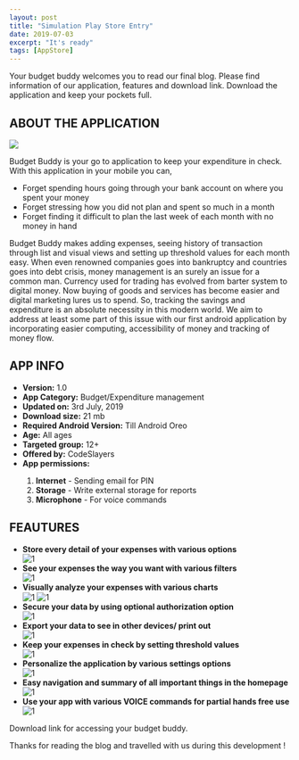 ```yaml
---
layout: post
title: "Simulation Play Store Entry"
date: 2019-07-03
excerpt: "It's ready"
tags: [AppStore]
---
```


Your budget buddy welcomes you to read our final blog. Please find information of our application, features and download link. Download the application and keep your pockets full. 

<h2>ABOUT THE APPLICATION</h2>

<img src="https://live.staticflickr.com/65535/48153898262_63fd6d9917_o_d.png">

Budget Buddy is your go to application to keep your expenditure in check. With this application in your mobile you can,

<ul>
<li>Forget spending hours going through your bank account on where you spent your money </li>
<li>Forget stressing how you did not plan and spent so much in a month </li>
<li>Forget finding it difficult to plan the last week of each month with no money in hand</li>
</ul>

 
Budget Buddy makes adding expenses, seeing history of transaction through list and visual views and setting up threshold values for each month easy. When even renowned companies goes into bankruptcy and countries goes into debt crisis, money management is an surely an issue for a common man. Currency used for trading has evolved from barter system to digital money. Now buying of goods and services has become easier and digital marketing lures us to spend. So, tracking the savings and expenditure is an absolute necessity in this modern world. We aim to address at least some part of this issue with our first android application by incorporating easier computing, accessibility of money and tracking of money flow.

<h2>APP INFO</h2>
<ul>
  <li><b>Version:</b> 1.0</li>
 <li><b>App Category:</b> Budget/Expenditure management</li>
<li><b>Updated on:</b> 3rd July, 2019</li>
<li><b>Download size:</b> 21 mb</li>
<li><b>Required Android Version:</b> Till Android Oreo </li>
<li><b>Age:</b> All ages </li>
<li><b>Targeted group:</b> 12+ </li>
<li><b>Offered by:</b> CodeSlayers </li>
<li><b>App permissions:</b> </li>
<ol>
  <li><b>Internet</b> - Sending email for PIN</li>
  <li><b>Storage</b> - Write external storage for reports</li>
  <li><b>Microphone</b> - For voice commands</li>
</ol>
</ul>

<h2>FEAUTURES</h2>

<ul>
 <li><b>Store every detail of your expenses with various options</b></li>
 <img src="https://live.staticflickr.com/65535/48170351462_dc29887741_z_d.jpg"  alt="1" align="center">
 <li><b>See your expenses the way you want with various filters</b></li>
 <img src="https://live.staticflickr.com/65535/48170351287_9aac1ecc4c_z_d.jpg"  alt="1" align="center">
 <li><b>Visually analyze your expenses with various charts</b></li>
 <img src="https://live.staticflickr.com/65535/48170351882_f0a9c08f5f_z_d.jpg" alt="1" align="center">
 <img src="https://live.staticflickr.com/65535/48170351932_3eedb9f2d7_z_d.jpg"  alt="1" align="center">
 <li><b>Secure your data by using optional authorization option</b></li>
 <img src="https://live.staticflickr.com/65535/48170693172_b33514f7a2_z_d.jpg"  alt="1" align="center">
  <li><b>Export your data to see in other devices/ print out </b></li>
  <img src="https://live.staticflickr.com/65535/48170617166_1015d2dbd2_z_d.jpg"  alt="1" align="center">
 <li><b>Keep your expenses in check by setting threshold values </b></li>
 <img src="https://live.staticflickr.com/65535/48170278501_5d10f4e183_z_d.jpg"  alt="1" align="center">
 <li><b>Personalize the application by various settings options</b></li>
 <img src="https://live.staticflickr.com/65535/48170351837_504528fcf9_z_d.jpg"  alt="1" align="center">
 <li><b>Easy navigation and summary of all important things in the homepage</b></li>
  <img src="https://live.staticflickr.com/65535/48170351662_97a8b42e5d_z_d.jpg"  alt="1" align="center">
 <li><b>Use your app with various VOICE commands for partial hands free use</b></li>
 <img src="https://live.staticflickr.com/65535/48170278331_9c9596dc97_z_d.jpg"  alt="1" align="center">
 </ul>
 
 <a href ="https://drive.google.com/uc?export=download&id=1MF1fdnLvNXh7SgEO7T7lzuzuHMoSc4Q7"> </a>
 
Download link for accessing your budget buddy.  


Thanks for reading the blog and travelled with us during this development !
